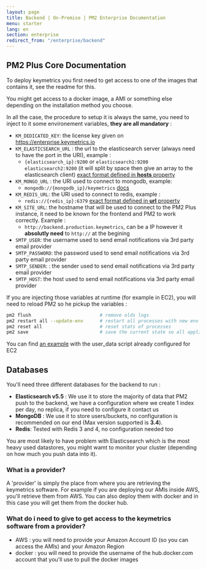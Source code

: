 ```yaml
---
layout: page
title: Backend | On-Premise | PM2 Enterprise Documentation
menu: starter
lang: en
section: enterprise
redirect_from: "/enterprise/backend"
---
```



## PM2 Plus Core Documentation

To deploy keymetrics you first need to get access to one of the images that contains it, see the readme for this.

You might get access to a docker image, a AMI or something else depending on the installation method you choose.

In all the case, the procedure to setup it is always the same, you need to inject to it some environement variables, **they are all mandatory** : 

- `KM_DEDICATED_KEY`: the license key given on https://enterprise.keymetrics.io
- `KM_ELASTICSEARCH_URL` : the url to the elasticsearch server (always need to have the port in the URI), example : 
    - `{elasticsearch_ip}:9200` or `elasticsearch1:9200 elasticsearch2:9200` (it will split by space then give an array to the elasticsearch client) [exact format defined in **hosts** property](https://www.elastic.co/guide/en/elasticsearch/client/javascript-api/current/configuration.html#config-options)
- `KM_MONGO_URL` : the URI used to connect to mongodb, example:
    - `mongodb://{mongodb_ip}/keymetrics` [docs](https://docs.mongodb.com/manual/reference/connection-string/)
- `KM_REDIS_URL`: the URI used to connect to redis, example : 
    - `redis://{redis_ip}:6379` [exact format defined in **url** property](https://github.com/NodeRedis/node_redis#options-object-properties)
- `KM_SITE_URL`: the hostname that will be used to connect to the PM2 Plus instance, it need to be known for the frontend and PM2 to work correctly. Example : 
    - `http://backend.production.keymetrics`, can be a IP however it **absolutly need** to `http://` at the begining
- `SMTP_USER`: the username used to send email notifications via 3rd party email provider
- `SMTP_PASSWORD`: the password used to send email notifications via 3rd party email provider
- `SMTP_SENDER`: : the sender used to send email notifications via 3rd party email provider
- `SMTP_HOST`: the host used to send email notifications via 3rd party email provider


If you are injecting those variables at runtime (for example in EC2), you will need to reload PM2 so he pickup the variables : 
```bash
pm2 flush                         # remove olds logs
pm2 restart all --update-env      # restart all processes with new env
pm2 reset all                     # reset stats of processes
pm2 save                          # save the current state so all applications can be restarted when the server is restarted
```

You can find [an example](https://github.com/keymetrics/on-premise/blob/master/terraform/keymetrics_aio_aws/user_data_backend.tpl) with the user_data script already configured for EC2


## Databases

You'll need three different databases for the backend to run : 

- **Elasticsearch v5.5** : We use it to store the majority of data that PM2 push to the backend, we have a configuration where we create 1 index per day, no replica, if you need to configure it contact us
- **MongoDB** : We use it to store users/buckets, no configuration is recommended on our end (Max version supported is **3.4**).
- **Redis**: Tested with Redis 3 and 4, no configuration needed too

You are most likely to have problem with Elasticsearch which is the most heavy used datastores, you might wamt to monitor your cluster (depending on how much you push data into it).

### What is a provider?

A 'provider' is simply the place from where you are retrieving the keymetrics software. For example if you are deploying our AMIs inside AWS, you'll retrieve them from AWS. You can also deploy them with docker and in this case you will get them from the docker hub.

### What do i need to give to get access to the keymetrics software from a provider?

- AWS : you will need to provide your Amazon Account ID (so you can access the AMIs) and your Amazon Region
- docker : you will need to provide the username of the hub.docker.com account that you'll use to pull the docker images